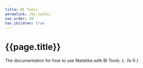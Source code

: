 ```yaml
---
title: BI Tools
permalink: /bi-tools/
nav_order: 10
has_children: true
---
```


# {{page.title}}

The documentation for how to use Matatika with BI Tools.
{: .fs-5 }